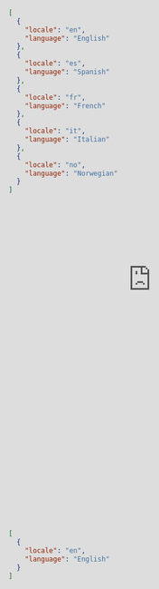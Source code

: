 ```yaml
---
title: Generating a Hyperlambda CRUD app
description: In this article we generate a Hyperlambda CRUD web API using Magic, for then to analyse the generated code, providing you with the knowledge required to understand how Magic is doing its Magic.
---
```


# Generating a Hyperlambda CRUD app

This is going to be a _"different"_ tutorial, since instead of creating code ourselves, we will use
Magic to generate our code, and analyse what Magic did afterwards. If you prefer to
watch a video where I demonstrate this process, you can watch the following video.

<div class="video">
<iframe width="560" height="315" style="position:absolute; top:0; left:0; width:100%; height:100%;" src="https://www.youtube.com/embed/mv9MNnoP9-s" frameborder="0" allow="accelerometer; autoplay; encrypted-media; gyroscope; picture-in-picture" allowfullscreen></iframe>
</div>

What Magic just did for us in the above video was providing us with a starting
point, from where we can modify the code afterwards.
However, in order to modify the code, we'll need to understand it. So let us walk through it step
by step, starting out with the creation of our database, ending up with an understanding of the
Hyperlambda code that Magic produced for us.

## Creating your database

Open the _"SQL"_ menu item in your dashboard, and click the _"Load"_ button. If you're using MySQL
as your main database then choose _"babelfish"_ - If you're using SQL Server, choose _"northwind-simplified"_.
Load the database script, and click the _"Execute"_ button.

![Creating your Babelfish database](https://servergardens.files.wordpress.com/2021/04/sql-editor.png)

This creates a database for you, which will be the foundation for generating our HTTP CRUD backend.

## Generating your backend

Before we can generate our backend we will have to purge our database cache. Click the little spiral
icon in your SQL menu item below the SQL editor.
Then open the _"CRUD"_ menu item, choose your newly created database,
and click _"Crudify all tables"_. Below you can see how this process should look like.

![Generating your backend](https://servergardens.files.wordpress.com/2021/04/generator.png)

As you generate your backend you will notice that Magic says something like _"xxx LOC generated"_.
This number is the lines of code that Magic automatically generated for you, and depends upon
your database and its number of tables. A small database such as babelfish will typically only
generate some 3-400 hundred lines of code - While a larger database might generate tens of
thousands of lines of code for you.

## Playing with our CRUD endpoints

After having done the above, Magic will have created a bunch of Hyperlambda files for you in
your _"/modules/xxx"_ folder, where _"xxx"_ is your database name. Open the _"Hyper IDE"_ menu
item in your dashboard, and take a look at this folder. These files will wrap
all the 4 main CRUD operations towards your tables, in addition to a count endpoint. The
structure should resemble the following.

* Create - _"xxx.post.hl"_
* Read - _"xxx.get.hl"_
* Update - _"xxx.put.hl"_
* Delete - _"xxx.delete.hl"_
* Count - _"xxx-count.get.hl"_

You will have 5 files resembling the above structure for each of your tables in your database.
We will study the files generated around one of these tables, but it doesn't matter which
database you generated, or which table you select - The structure will be similar enough
regardless of which table you choose. However, before we start looking at the code, let's
play around with the code, by going to the _"Endpoints"_ menu item, and filter on one of
your tables. In the screenshot below, we've chosen _"babelfish/language"_. Click the
_"get"_ endpoint, at which point you should see something resembling the following.

![Your CRUD endpoints](https://servergardens.files.wordpress.com/2021/04/endpoints-tutorial.png)

You can already execute your endpoint by clicking the _"Invoke"_ button for your endpoint.
If you do this, you should see a bunch of JSON objects returned from your server resembling
the following, depending upon which table you chose.

```json
[
  {
    "locale": "en",
    "language": "English"
  },
  {
    "locale": "es",
    "language": "Spanish"
  },
  {
    "locale": "fr",
    "language": "French"
  },
  {
    "locale": "it",
    "language": "Italian"
  },
  {
    "locale": "no",
    "language": "Norwegian"
  }
]
```

The read endpoint supports all of the following features.

* Paging through **[limit]** and **[offset]**
* Ordering items through **[order]** and **[direction]**
* Filtering
* Specifying a boolean **[operator]** for filter criteria

The above is what you'd typically need most of the times as you read items from your database.
If you'd like to find items only matching a specific criteria, you can add a filter for your criteria,
to have your backend only return items matching your filter. You will see a whole range of possible
filters for every column in your table, such as I illustrate for the **locale** column below.

* __locale.eq__ - Locale being exact match of the specified string
* __locale.neq__ - Locale _not_ equal to the specified string
* __locale.like__ - Locale contains the specified string supporting wildcards as `%`
* __locale.mt__ - Locale more than the specified string
* __locale.lt__ - Locale less than the specified string
* __locale.mteq__ - Locale more than or equal to the specified string
* __locale.lteq__ - Locale less than or equal to the specified string

**Notice** - Depending upon whether or not you checked of the _"Verbose"_ checkbox as you crudified
your backend, you will see more or less options for filtering on each column.

Each column will have a range of filter options matching the above comparison operators. If some
of your filter conditions doesn't make sense for a particular column, you can delete these later
as we start editing the endpoint's code. However, try clicking the **locale.eq** filter button for
instance, and add the value _"en"_ into it, click _"Add"_, and invoke your endpoint again. This
time of course only items matching your filter condition are returned, such as the following JSON
illustrates.

```json
[
  {
    "locale": "en",
    "language": "English"
  }
]
```

You can combine as many conditions as you wish the same way we added the above **eq** filter.
Conditions are by default **and**'ed together, implying _all conditions must match_ - But
this can be changed to **or** by changing the value of the **[operator]** argument.

You can also create and update items if you select your **post** or **put** endpoints. However,
these endpoints require you to provide a JSON payload instead of parametrising
your endpoint using query parameters. Try to create and update some items using these
two endpoints. Just remember that regardless of what table you choose, the primary key parts
to the update endpoint is the criteria of _which item to update_. Magic only creates endpoints
that supports updating _one item at the time by default_. And the generator does not produce
code allowing you to change the primary key.

### Meta data

If you go through your endpoints, you will see a _lot_ of meta information. This was generated
automatically based upon your database schema, and is also publicly exposed to the client, almost
the same way the Open Web API or Swagger is able to enumerate and document your HTTP endpoints.
Hence, we've already documented our HTTP endpoints, even though we haven't even manually created a
single line of code. Magic also creates meta information like this for your manually
created endpoints.

This meta data becomes crucial as we later start looking at how Magic creates your frontend code
using similar techniques as it used to create your backend. You can see this meta information as
properties of your endpoint if you go to the _"Endpoints"_ menu item, and click any of your
endpoints.

## Analysing the code

Once you're done playing around with your endpoints, open up the _"Files"_ menu item. Click the _"modules"_
folder, then click the folder with the same name as the name of the database you generated above.
Click for instance the _"languages.get.hl"_ file, at which point you should see something resembling
the following.

![Editing your Hyperlambda CRUD files](https://servergardens.files.wordpress.com/2021/04/files-crud-editor.png)

**Notice** - If you didn't generate CRUD endpoints for your babelfish database, then at least make
sure that whatever file you're looking at ends with _".get.hl"_ such that we're looking at roughly the
same thing in the rest of this tutorial.

What you are looking at now is the Hyperlambda Magic automatically generated for you. The most important
part of this code is the following section.

```
   data.read
      database-type:mysql
      table:languages
      columns
         locale
         language
      where
         and
```

The above invocation to the **[data.read]** slot is _"transpiled"_ by Magic into an SQL statement,
retrieving your records from your database, according to your filter conditions. The result of this
SQL is then returned back to the client as JSON in the **[return-nodes]** line below. The above slot
will expect an existing open database connection, which is accomplished with the **[data.connect]** slot
invocation. The below code shows you how to connect to a database.

```
data.connect:[generic|babelfish]
   database-type:mysql
```

Notice how the generated Hyperlambda for your **[data.read]** invocation can be found _inside_
your **[data.connect]** invocation. This implies that your read invocation will use this database
connection implicitly, since the read invocation is _"a lambda object inside of your database connection"_.
Hence all database operations inside of a **[data.connect]** invocation will by default use that
database connection to connect to your database and execute its SQL. Think of these slots as
an **SqlConnection** instance and an **SqlDataReader** instance, where the reader uses the connection
you previously opened. Then realise that the 3 carriage returns found in front of the **[data.read]**
invocation becomes kind of like _"the scope"_ of the **[data.connect]** invocation, implying the
code inside of **[data.connect]** is actually a lambda object, or an _"argument"_ to your connect
invocation.

> In Hyperlambda code is always an argument, and all arguments are code

This is why it's called Hyperlambda, because _everything_ is a lambda object. Hyperlambda is
said to be _"a functional programming language"_. We will go through the exact syntax of Hyperlambda
in a later tutorial, but for now realise that in Hyperlambda _spaces counts_ - Kind of like the
same way they do in YAML or Python, and that 3 spaces declares a _"scope"_, while a colon `:`
declares the beginning of a node's value. Nodes again is a tree structure in the form of value, name,
and children - And is the foundation of Hyperlambda. Hyperlambda is simply the textual representation
of a tree structure, the same way YAML, JSON, or XML is. Nodes is Hyperlambda's object implementation
again. See the documentation for [magic.node](/documentation/magic.node/) for more details.

### Arguments passing

If you look at the top of your file, you will see something resembling the following.

```
.arguments
   limit:long
   offset:long
   order:string
   direction:string
   operator:string
   locale.like:string
   locale.mt:string
// Etc, etc, etc
```

The endpoint resolver will actually read the above **[.arguments]** node, and use it to
retrieve meta information about which arguments your endpoint can accept. If you edit it,
save it, and go back to your endpoints file menu, you can see how it's automatically updated,
and the arguments provided by the meta information parts of the endpoint resolver automatically
changes. The **[.arguments]** node is said to _"declare which arguments your endpoint can accept"_.
Editing the arguments your endpoint accepts is typically among one of the first things you
want to do if you want to modify your endpoint. In the above arguments node for instance, the
**[locale.mt]** argument probably doesn't make much sense, and can be deleted to simplify
your endpoint.

### Authorisation and authentication

Your endpoint will by default require authentication and authorisation, preventing anonymous
users from accessing it. This is done with the **[auth.ticket.verify]** slot with something
resembling the following.

```
auth.ticket.verify:root, admin
```

The above line of code basically verifies that your JWT token is valid, and that the user
invoking the endpoint belongs to one of the following roles.

* root
* admin

If the user has an invalid token, and/or the user doesn't belong to any of the above roles,
this slot will throw an exception, preventing the rest of the Hyperlambda code from executing.
This is the core authentication and authorisation parts of Magic, and allows you to secure
your web APIs easily. If you want users belonging to different roles to be able to invoke
your endpoint, you can simply edit the above code, by for instance adding _another_ role
to it, save your file - And voila; Your authorisation requirements have automagically changed.
Below is an example of how to add the _"translator"_ role as a role allowed to invoke the endpoint.

```
auth.ticket.verify:root, admin, translator
```

The above slot requires a comma separated list of roles as its input. You can also completely
remove the above node's value parts, resulting in that _any_ authenticated user can invoke
your endpoint, as long as he or she has a valid JWT token. This completely ignores the roles
the user belongs to, as long as the user is authenticated with a valid JWT token. Below is
an example.

```
auth.ticket.verify
```

The rest of the file basically just provides meta information to the endpoint resolver, and
correctly parametrises your invocation to **[data.read]** - However, this will be a subject
of a later tutorial. If you're curious about how this work, you can check out for instance
the **[add]** slot in the documentation for [magic.lambda](/documentation/magic.lambda/).

### CRUD slots

An invocation to for instance **[data.read]** is referred to by Magic as a _"slot"_. If you
view your other CRUD files, you will see that they are using slightly different slots, to wrap
other CRUD functions. The basic CRUD operations in Magic are implemented with the following slots.

* __[data.read]__
* __[data.delete]__
* __[data.create]__
* __[data.update]__

Besides from using different slots, all of your generated Hyperlambda files are actually quite
similar in structure. You still typically want to have separate files for these operations, since
this allows you to easily modify for instance authorisation requirements, arguments passing, add
additional business logic to your files, etc. So even though the code is not very _DRY_
in its original state, separate endpoint files for separate operations are still typically
useful and a feature you will learn to appreciate further down the road, as you start
modifying your Hyperlambda files.
If you want to see the power of these CRUD slots you can check out the documentation for the
[magic.data.common](/documentation/magic.data.common/) module, which you can find in the
reference documentation for Magic.
